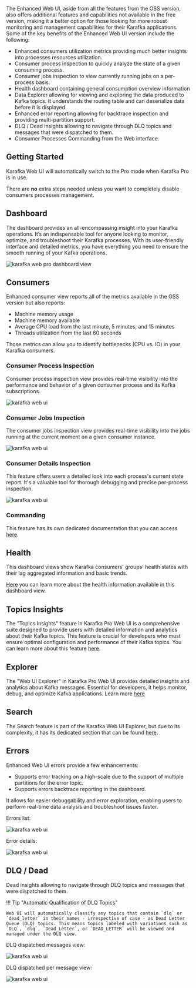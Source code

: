 The Enhanced Web UI, aside from all the features from the OSS version, also offers additional features and capabilities not available in the free version, making it a better option for those looking for more robust monitoring and management capabilities for their Karafka applications. Some of the key benefits of the Enhanced Web UI version include the following:

- Enhanced consumers utilization metrics providing much better insights into processes resources utilization.
- Consumer process inspection to quickly analyze the state of a given consuming process.
- Consumer jobs inspection to view currently running jobs on a per-process basis.
- Health dashboard containing general consumption overview information
- Data Explorer allowing for viewing and exploring the data produced to Kafka topics. It understands the routing table and can deserialize data before it is displayed.
- Enhanced error reporting allowing for backtrace inspection and providing multi-partition support.
- DLQ / Dead insights allowing to navigate through DLQ topics and messages that were dispatched to them.
- Consumer Processes Commanding from the Web interface.

## Getting Started

Karafka Web UI will automatically switch to the Pro mode when Karafka Pro is in use.

There are **no** extra steps needed unless you want to completely disable consumers processes management.

## Dashboard

The dashboard provides an all-encompassing insight into your Karafka operations. It’s an indispensable tool for anyone looking to monitor, optimize, and troubleshoot their Karafka processes. With its user-friendly interface and detailed metrics, you have everything you need to ensure the smooth running of your Kafka operations.

<img src="https://raw.githubusercontent.com/karafka/misc/master/printscreens/web-ui/pro-dashboard.png" alt="karafka web pro dashboard view" />

## Consumers

Enhanced consumer view reports all of the metrics available in the OSS version but also reports:

- Machine memory usage
- Machine memory available
- Average CPU load from the last minute, 5 minutes, and 15 minutes
- Threads utilization from the last 60 seconds

Those metrics can allow you to identify bottlenecks (CPU vs. IO) in your Karafka consumers.

### Consumer Process Inspection

Consumer process inspection view provides real-time visibility into the performance and behavior of a given consumer process and its Kafka subscriptions.

![karafka web ui](https://raw.githubusercontent.com/karafka/misc/master/printscreens/web-ui/pro-consumer-subscriptions.png)

### Consumer Jobs Inspection

The consumer jobs inspection view provides real-time visibility into the jobs running at the current moment on a given consumer instance.

![karafka web ui](https://raw.githubusercontent.com/karafka/misc/master/printscreens/web-ui/pro-consumer-jobs.png)

### Consumer Details Inspection

This feature offers users a detailed look into each process's current state report. It's a valuable tool for thorough debugging and precise per-process inspection.

![karafka web ui](https://raw.githubusercontent.com/karafka/misc/master/printscreens/web-ui/pro-consumer-details.png)

### Commanding

This feature has its own dedicated documentation that you can access [here](https://karafka.io/docs/Pro-Commanding).

## Health

This dashboard views show Karafka consumers' groups' health states with their lag aggregated information and basic trends.

[Here](https://karafka.io/docs/Pro-Web-UI-Health) you can learn more about the health information available in this dashboard view.

## Topics Insights

The "Topics Insights" feature in Karafka Pro Web UI is a comprehensive suite designed to provide users with detailed information and analytics about their Kafka topics. This feature is crucial for developers who must ensure optimal configuration and performance of their Kafka topics. You can learn more about this feature [here](https://karafka.io/docs/Pro-Web-UI-Topics-Insights).

## Explorer

The "Web UI Explorer" in Karafka Pro Web UI provides detailed insights and analytics about Kafka messages. Essential for developers, it helps monitor, debug, and optimize Kafka applications. Learn more [here](https://karafka.io/docs/Pro-Web-UI-Explorer/)

## Search

The Search feature is part of the Karafka Web UI Explorer, but due to its complexity, it has its dedicated section that can be found [here](https://karafka.io/docs/Pro-Web-UI-Search/).

## Errors

Enhanced Web UI errors provide a few enhancements:

- Supports error tracking on a high-scale due to the support of multiple partitions for the error topic.
- Supports errors backtrace reporting in the dashboard.

It allows for easier debuggability and error exploration, enabling users to perform real-time data analysis and troubleshoot issues faster.

Errors list:

![karafka web ui](https://raw.githubusercontent.com/karafka/misc/master/printscreens/web-ui/pro-errors1.png)

Error details:

![karafka web ui](https://raw.githubusercontent.com/karafka/misc/master/printscreens/web-ui/pro-errors2.png)

## DLQ / Dead

Dead insights allowing to navigate through DLQ topics and messages that were dispatched to them.

!!! Tip "Automatic Qualification of DLQ Topics"

    Web UI will automatically classify any topics that contain `dlq` or `dead_letter` in their names - irrespective of case - as Dead Letter Queue (DLQ) topics. This means topics labeled with variations such as `DLQ`, `dlq`, `Dead_Letter`, or `DEAD_LETTER` will be viewed and managed under the DLQ view. 

DLQ dispatched messages view:

![karafka web ui](https://raw.githubusercontent.com/karafka/misc/master/printscreens/web-ui/pro-dead1.png)

DLQ dispatched per message view:

![karafka web ui](https://raw.githubusercontent.com/karafka/misc/master/printscreens/web-ui/dlq2.png)

